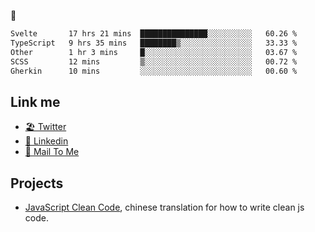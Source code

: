 🤔


<!--START_SECTION:waka-->

```txt
Svelte       17 hrs 21 mins  ███████████████░░░░░░░░░░   60.26 %
TypeScript   9 hrs 35 mins   ████████▒░░░░░░░░░░░░░░░░   33.33 %
Other        1 hr 3 mins     █░░░░░░░░░░░░░░░░░░░░░░░░   03.67 %
SCSS         12 mins         ▒░░░░░░░░░░░░░░░░░░░░░░░░   00.72 %
Gherkin      10 mins         ░░░░░░░░░░░░░░░░░░░░░░░░░   00.60 %
```

<!--END_SECTION:waka-->

## Link me

- [🏖️ Twitter](https://twitter.com/yuetong3yu)
- [🧳 Linkedin](https://www.linkedin.com/in/yuetong3yu)
- [📧 Mail To Me](mailto:yuetong3yu@gmail.com)


## Projects 

- [JavaScript Clean Code](https://js-clean-code-cn.vercel.app/), chinese translation for how to write clean js code.

